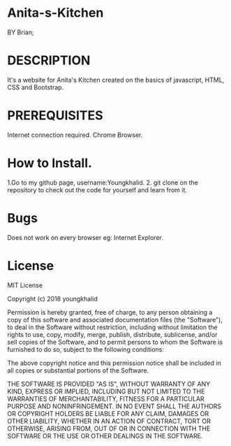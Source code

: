 # Anita-s-Kitchen
   BY Brian;

# DESCRIPTION
It's a website for Anita's Kitchen created on the basics of javascript, HTML, CSS and Bootstrap.

# PREREQUISITES
Internet connection required.
Chrome Browser.

# How to Install.
1.Go to my github page, username:Youngkhalid.
2. git clone on the repository to check out the code for yourself and learn from it.

# Bugs
Does not work on every browser eg: Internet Explorer.

# License
MIT License

Copyright (c) 2018 youngkhalid

Permission is hereby granted, free of charge, to any person obtaining a copy
of this software and associated documentation files (the "Software"), to deal
in the Software without restriction, including without limitation the rights
to use, copy, modify, merge, publish, distribute, sublicense, and/or sell
copies of the Software, and to permit persons to whom the Software is
furnished to do so, subject to the following conditions:

The above copyright notice and this permission notice shall be included in all
copies or substantial portions of the Software.

THE SOFTWARE IS PROVIDED "AS IS", WITHOUT WARRANTY OF ANY KIND, EXPRESS OR
IMPLIED, INCLUDING BUT NOT LIMITED TO THE WARRANTIES OF MERCHANTABILITY,
FITNESS FOR A PARTICULAR PURPOSE AND NONINFRINGEMENT. IN NO EVENT SHALL THE
AUTHORS OR COPYRIGHT HOLDERS BE LIABLE FOR ANY CLAIM, DAMAGES OR OTHER
LIABILITY, WHETHER IN AN ACTION OF CONTRACT, TORT OR OTHERWISE, ARISING FROM,
OUT OF OR IN CONNECTION WITH THE SOFTWARE OR THE USE OR OTHER DEALINGS IN THE
SOFTWARE.

